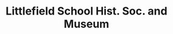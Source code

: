 ---
layout: repo
title: "Littlefield School Hist. Soc. and Museum"
id: 3556
permalink: repos/3556/
---